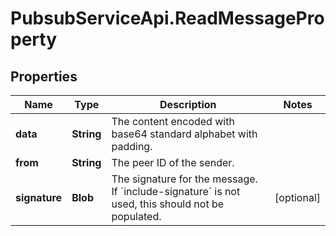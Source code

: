 # PubsubServiceApi.ReadMessageProperty

## Properties

Name | Type | Description | Notes
------------ | ------------- | ------------- | -------------
**data** | **String** | The content encoded with base64 standard alphabet with padding. | 
**from** | **String** | The peer ID of the sender. | 
**signature** | **Blob** | The signature for the message. If &#x60;include-signature&#x60; is not used, this should not be populated. | [optional] 


